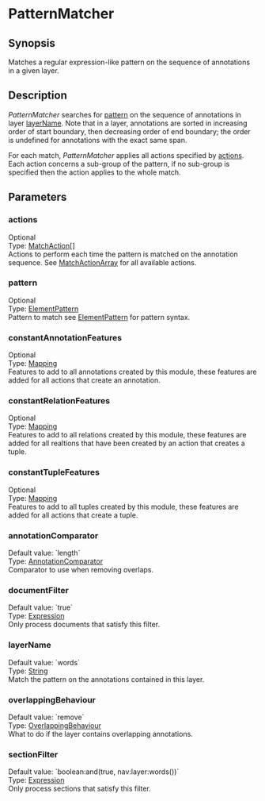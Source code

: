 <h1 class="module">PatternMatcher</h1>

## Synopsis

Matches a regular expression-like pattern on the sequence of annotations in a given layer.

## Description

*PatternMatcher* searches for <a href="#pattern" class="param">pattern</a> on the sequence of annotations in layer <a href="#layerName" class="param">layerName</a>. Note that in a layer, annotations are sorted in increasing order of start boundary, then decreasing order of end boundary; the order is undefined for annotations with the exact same span.

For each match, *PatternMatcher* applies all actions specified by <a href="#actions" class="param">actions</a>. Each action concerns a sub-group of the pattern, if no sub-group is specified then the action applies to the whole match.

## Parameters

<a name="actions">

### actions

<div class="param-level param-level-optional">Optional
</div>
<div class="param-type">Type: <a href="../converter/fr.inra.maiage.bibliome.alvisnlp.bibliomefactory.modules.pattern.action.MatchAction[]" class="converter">MatchAction[]</a>
</div>
Actions to perform each time the pattern is matched on the annotation sequence. See <a href="../converter/MatchActionArray" class="converter">MatchActionArray</a> for all available actions.

<a name="pattern">

### pattern

<div class="param-level param-level-optional">Optional
</div>
<div class="param-type">Type: <a href="../converter/fr.inra.maiage.bibliome.alvisnlp.bibliomefactory.modules.pattern.ElementPattern" class="converter">ElementPattern</a>
</div>
Pattern to match see <a href="../converter/ElementPattern" class="converter">ElementPattern</a> for pattern syntax.

<a name="constantAnnotationFeatures">

### constantAnnotationFeatures

<div class="param-level param-level-optional">Optional
</div>
<div class="param-type">Type: <a href="../converter/fr.inra.maiage.bibliome.alvisnlp.core.module.types.Mapping" class="converter">Mapping</a>
</div>
Features to add to all annotations created by this module, these features are added for all actions that create an annotation.

<a name="constantRelationFeatures">

### constantRelationFeatures

<div class="param-level param-level-optional">Optional
</div>
<div class="param-type">Type: <a href="../converter/fr.inra.maiage.bibliome.alvisnlp.core.module.types.Mapping" class="converter">Mapping</a>
</div>
Features to add to all relations created by this module, these features are added for all realtions that have been created by an action that creates a tuple.

<a name="constantTupleFeatures">

### constantTupleFeatures

<div class="param-level param-level-optional">Optional
</div>
<div class="param-type">Type: <a href="../converter/fr.inra.maiage.bibliome.alvisnlp.core.module.types.Mapping" class="converter">Mapping</a>
</div>
Features to add to all tuples created by this module, these features are added for all actions that create a tuple.

<a name="annotationComparator">

### annotationComparator

<div class="param-level param-level-default-value">Default value: `length`
</div>
<div class="param-type">Type: <a href="../converter/fr.inra.maiage.bibliome.alvisnlp.core.corpus.AnnotationComparator" class="converter">AnnotationComparator</a>
</div>
Comparator to use when removing overlaps.

<a name="documentFilter">

### documentFilter

<div class="param-level param-level-default-value">Default value: `true`
</div>
<div class="param-type">Type: <a href="../converter/fr.inra.maiage.bibliome.alvisnlp.core.corpus.expressions.Expression" class="converter">Expression</a>
</div>
Only process documents that satisfy this filter.

<a name="layerName">

### layerName

<div class="param-level param-level-default-value">Default value: `words`
</div>
<div class="param-type">Type: <a href="../converter/java.lang.String" class="converter">String</a>
</div>
Match the pattern on the annotations contained in this layer.

<a name="overlappingBehaviour">

### overlappingBehaviour

<div class="param-level param-level-default-value">Default value: `remove`
</div>
<div class="param-type">Type: <a href="../converter/fr.inra.maiage.bibliome.alvisnlp.bibliomefactory.modules.pattern.OverlappingBehaviour" class="converter">OverlappingBehaviour</a>
</div>
What to do if the layer contains overlapping annotations.

<a name="sectionFilter">

### sectionFilter

<div class="param-level param-level-default-value">Default value: `boolean:and(true, nav:layer:words())`
</div>
<div class="param-type">Type: <a href="../converter/fr.inra.maiage.bibliome.alvisnlp.core.corpus.expressions.Expression" class="converter">Expression</a>
</div>
Only process sections that satisfy this filter.

